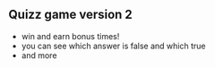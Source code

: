 
## Quizz game version 2
- win and earn bonus times!
- you can see which answer is false and which true
- and more

